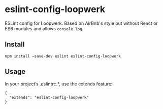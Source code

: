 # eslint-config-loopwerk
ESLint config for Loopwerk. Based on AirBnb's style but without React or ES6 modules and allows `console.log`.

## Install

```
npm install —save-dev eslint eslint-config-loopwerk
```

## Usage

In your project’s .eslintrc.*, use the extends feature:

```
{
  "extends": "eslint-config-loopwerk"
}
```

